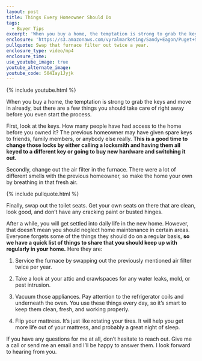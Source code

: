 ```yaml
---
layout: post
title: Things Every Homeowner Should Do
tags:
  - Buyer Tips
excerpt: 'When you buy a home, the temptation is strong to grab the keys and move in already, but there are a few things you should take care of right away before you even start the process.'
enclosure: 'https://s3.amazonaws.com/vyralmarketing/Sandy+Eagon/Puget+Sound+Real+Estate+Agent-+Tips+for+new+homeowners.mp4'
pullquote: Swap that furnace filter out twice a year.
enclosure_type: video/mp4
enclosure_time:
use_youtube_image: true
youtube_alternate_image:
youtube_code: 504Iay1Jyjk
---
```



{% include youtube.html %}

When you buy a home, the temptation is strong to grab the keys and move in already, but there are a few things you should take care of right away before you even start the process.

First, look at the keys. How many people have had access to the home before you owned it? The previous homeowner may have given spare keys to friends, family members, or anybody else really. **This is a good time to change those locks by either calling a locksmith and having them all keyed to a different key or going to buy new hardware and switching it out.**

Secondly, change out the air filter in the furnace. There were a lot of different smells with the previous homeowner, so make the home your own by breathing in that fresh air.

{% include pullquote.html %}

Finally, swap out the toilet seats. Get your own seats on there that are clean, look good, and don’t have any cracking paint or busted hinges.

After a while, you will get settled into daily life in the new home. However, that doesn’t mean you should neglect home maintenance in certain areas. Everyone forgets some of the things they should do on a regular basis, **so we have a quick list of things to share that you should keep up with regularly in your home.** Here they are:

1. Service the furnace by swapping out the previously mentioned air filter twice per year.

2. Take a look at your attic and crawlspaces for any water leaks, mold, or pest intrusion.

3. Vacuum those appliances. Pay attention to the refrigerator coils and underneath the oven. You use these things every day, so it’s smart to keep them clean, fresh, and working properly.

4. Flip your mattress. It’s just like rotating your tires. It will help you get more life out of your mattress, and probably a great night of sleep.

If you have any questions for me at all, don’t hesitate to reach out. Give me a call or send me an email and I’ll be happy to answer them. I look forward to hearing from you.